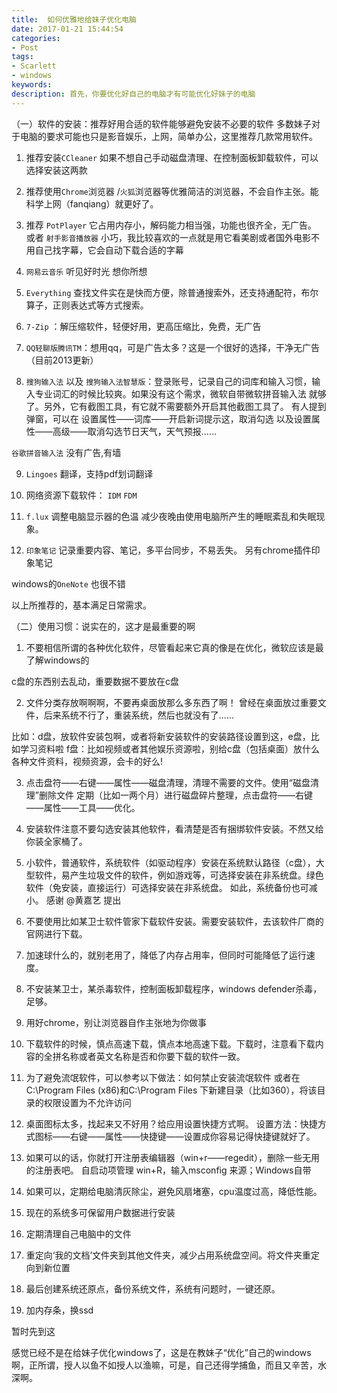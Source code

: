 ```yaml
---
title:  如何优雅地给妹子优化电脑
date: 2017-01-21 15:44:54
categories:
- Post
tags:
- Scarlett
- windows
keywords: 
description: 首先，你要优化好自己的电脑才有可能优化好妹子的电脑
---
```

（一）软件的安装：推荐好用合适的软件能够避免安装不必要的软件
多数妹子对于电脑的要求可能也只是影音娱乐，上网，简单办公，这里推荐几款常用软件。
1. 推荐安装`CCleaner`
如果不想自己手动磁盘清理、在控制面板卸载软件，可以选择安装这两款

2. 推荐使用`Chrome`浏览器 /`火狐`浏览器等优雅简洁的浏览器，不会自作主张。能科学上网（fanqiang）就更好了。

3. 推荐 `PotPlayer`
它占用内存小，解码能力相当强，功能也很齐全，无广告。
或者
`射手影音播放器`
小巧，我比较喜欢的一点就是用它看美剧或者国外电影不用自己找字幕，它会自动下载合适的字幕


4. `网易云音乐` 听见好时光 想你所想

5. `Everything`  查找文件实在是快而方便，除普通搜索外，还支持通配符，布尔算子，正则表达式等方式搜索。

6. `7-Zip` ：解压缩软件，轻便好用，更高压缩比，免费，无广告

7. `QQ轻聊版腾讯TM`：想用qq，可是广告太多？这是一个很好的选择，干净无广告（目前2013更新）

8. `搜狗输入法` 以及 `搜狗输入法智慧版`：登录账号，记录自己的词库和输入习惯，输入专业词汇的时候比较爽。如果没有这个需求，微软自带微软拼音输入法 就够了。另外，它有截图工具，有它就不需要额外开启其他截图工具了。
有人提到弹窗，可以在
设置属性——词库——开启新词提示这，取消勾选
以及设置属性——高级——取消勾选节日天气，天气预报......

`谷歌拼音输入法` 没有广告,有墙

9. `Lingoes`  翻译，支持pdf划词翻译

10. 网络资源下载软件：
`IDM`
`FDM`


11. `f.lux` 调整电脑显示器的色温 减少夜晚由使用电脑所产生的睡眠紊乱和失眠现象。

12. `印象笔记` 记录重要内容、笔记，多平台同步，不易丢失。
另有chrome插件印象笔记

windows的`OneNote` 也很不错

以上所推荐的，基本满足日常需求。

（二）使用习惯：说实在的，这才是最重要的啊
1. 不要相信所谓的各种优化软件，尽管看起来它真的像是在优化，微软应该是最了解windows的

c盘的东西别去乱动，重要数据不要放在c盘

2. 文件分类存放啊啊啊，不要再桌面放那么多东西了啊！
曾经在桌面放过重要文件，后来系统不行了，重装系统，然后也就没有了......

比如：d盘，放软件安装包啊，或者将新安装软件的安装路径设置到这，e盘，比如学习资料啦
f盘：比如视频或者其他娱乐资源啦，别给c盘（包括桌面）放什么各种文件资料，视频资源，会卡的好么!

3. 点击盘符——右键——属性——磁盘清理，清理不需要的文件。使用“磁盘清理”删除文件
定期（比如一两个月）进行磁盘碎片整理，点击盘符——右键——属性——工具——优化。

4. 安装软件注意不要勾选安装其他软件，看清楚是否有捆绑软件安装。不然又给你装全家桶了。

5. 小软件，普通软件，系统软件（如驱动程序）安装在系统默认路径（c盘），大型软件，易产生垃圾文件的软件，例如游戏等，可选择安装在非系统盘。绿色软件（免安装，直接运行）可选择安装在非系统盘。
如此，系统备份也可减小。
感谢 @黄嘉艺 提出

6. 不要使用比如某卫士软件管家下载软件安装。需要安装软件，去该软件厂商的官网进行下载。

7. 加速球什么的，就别老用了，降低了内存占用率，但同时可能降低了运行速度。

8. 不安装某卫士，某杀毒软件，控制面板卸载程序，windows defender杀毒，足够。

9. 用好chrome，别让浏览器自作主张地为你做事

10. 下载软件的时候，慎点高速下载，慎点本地高速下载。下载时，注意看下载内容的全拼名称或者英文名称是否和你要下载的软件一致。

11. 为了避免流氓软件，可以参考以下做法：如何禁止安装流氓软件
或者在C:\Program Files (x86)和C:\Program Files 下新建目录（比如360），将该目录的权限设置为不允许访问

12. 桌面图标太多，找起来又不好用？给应用设置快捷方式啊。
设置方法：快捷方式图标——右键——属性——快捷键——设置成你容易记得快捷键就好了。

13. 如果可以的话，你就打开注册表编辑器（win+r——regedit），删除一些无用的注册表吧。
自启动项管理 win+R，输入msconfig 来源；Windows自带

14. 如果可以，定期给电脑清灰除尘，避免风扇堵塞，cpu温度过高，降低性能。

15. 现在的系统多可保留用户数据进行安装

16. 定期清理自己电脑中的文件

17. 重定向‘我的文档’文件夹到其他文件夹，减少占用系统盘空间。将文件夹重定向到新位置

18. 最后创建系统还原点，备份系统文件，系统有问题时，一键还原。

19. 加内存条，换ssd



暂时先到这

感觉已经不是在给妹子优化windows了，这是在教妹子“优化”自己的windows啊，正所谓，授人以鱼不如授人以渔嘛，可是，自己还得学捕鱼，而且又辛苦，水深啊。